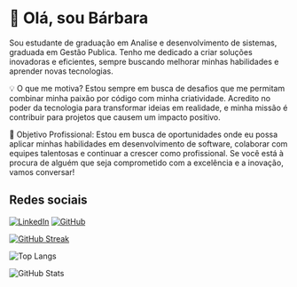 # 👋 Olá, sou Bárbara

Sou estudante de graduação em Analise e desenvolvimento de sistemas, graduada em Gestão Publica. Tenho me dedicado a criar soluções inovadoras e eficientes, sempre buscando melhorar minhas habilidades e aprender novas tecnologias. 

💡 O que me motiva?
Estou sempre em busca de desafios que me permitam combinar minha paixão por código com minha criatividade. Acredito no poder da tecnologia para transformar ideias em realidade, e minha missão é contribuir para projetos que causem um impacto positivo.

🎯 Objetivo Profissional:
Estou em busca de oportunidades onde eu possa aplicar minhas habilidades em desenvolvimento de software, colaborar com equipes talentosas e continuar a crescer como profissional. Se você está à procura de alguém que seja comprometido com a excelência e a inovação, vamos conversar!

## Redes sociais

[![LinkedIn](https://img.shields.io/badge/LinkedIn-0077B5?style=for-the-badge&logo=linkedin&logoColor=white)](https://www.linkedin.com/in/bárbara-kelly-l-b22632132)
[![GitHub](https://img.shields.io/badge/GitHub-100000?style=for-the-badge&logo=github&logoColor=white)](https://github.com/BarbarakellyO)

[![GitHub Streak](https://streak-stats.demolab.com/?user=BarbarakellyO&theme=bear&background=000&border=30A3DC&dates=FFF)](https://git.io/streak-stats)

![Top Langs](https://github-readme-stats-git-masterrstaa-rickstaa.vercel.app/api/top-langs/?username=BarbarakellyO&layout=compact&bg_color=000&border_color=30A3DC&title_color=E94D5F&text_color=FFF)

![GitHub Stats](https://github-readme-stats.vercel.app/api?username=BarbarakellyO&theme=transparent&bg_color=000&border_color=30A3DC&show_icons=true&icon_color=30A3DC&title_color=E94D5F&text_color=FFF)
